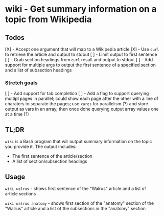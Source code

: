 # wiki - Get summary information on a topic from Wikipedia

## Todos
[X] - Accept one argument that will map to a Wikipedia article
[X] - Use `curl` to retrieve the article and output to stdout
[ ] - Limit output to first sentence
[ ] - Grab section headings from `curl` result and output to stdout
[ ] - Add support for multiple args to output the first sentence of a specified section and a list of subsection headings

### Stretch goals
[ ] - Add support for tab completion
[ ] - Add a flag to support querying multipl pages in parallel; could show each page after the other with a line of charaters to separate the pages; use `xargs` for parallelism (?) and store output as vars in an array, then once done querying output array values one at a time (?)

## TL;DR

`wiki` is a Bash program that will output summary information on the topic you provide it. The output includes:

- The first sentence of the article/section
- A list of section/subsection headings

## Usage

`wiki walrus` - shows first sentence of the "Walrus" article and a list of article sections

`wiki walrus anatomy` - shows first section of the "anatomy" section of the "Walrus" article and a list of the subsections in the "anatomy" section
